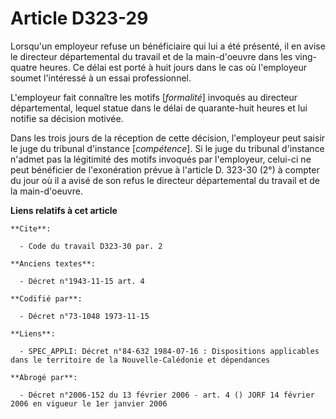 # Article D323-29

Lorsqu'un employeur refuse un bénéficiaire qui lui a été présenté, il en avise le directeur départemental du travail et de la
main-d'oeuvre dans les ving-quatre heures. Ce délai est porté à huit jours dans le cas où l'employeur soumet l'intéressé à un
essai professionnel.

L'employeur fait connaître les motifs [*formalité*] invoqués au directeur départemental, lequel statue dans le délai de
quarante-huit heures et lui notifie sa décision motivée.

Dans les trois jours de la réception de cette décision, l'employeur peut saisir le juge du tribunal d'instance
[*compétence*]. Si le juge du tribunal d'instance n'admet pas la légitimité des motifs invoqués par l'employeur, celui-ci ne
peut bénéficier de l'exonération prévue à l'article D. 323-30 (2°) à compter du jour où il a avisé de son refus le directeur
départemental du travail et de la main-d'oeuvre.

**Liens relatifs à cet article**

	**Cite**:

	  - Code du travail D323-30 par. 2

	**Anciens textes**:

	  - Décret n°1943-11-15 art. 4

	**Codifié par**:

	  - Décret n°73-1048 1973-11-15

	**Liens**:

	  - SPEC_APPLI: Décret n°84-632 1984-07-16 : Dispositions applicables dans le territoire de la Nouvelle-Calédonie et dépendances

	**Abrogé par**:

	  - Décret n°2006-152 du 13 février 2006 - art. 4 () JORF 14 février 2006 en vigueur le 1er janvier 2006

